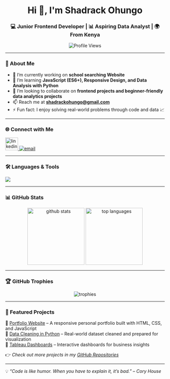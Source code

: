 <h1 align="center">Hi 👋, I'm Shadrack Ohungo</h1>
<h3 align="center">💻 Junior Frontend Developer | 📊 Aspiring Data Analyst | 🌍 From Kenya</h3>

<p align="center">
  <img src="https://komarev.com/ghpvc/?username=lux254&label=Profile%20Views&color=0e75b6&style=flat" alt="Profile Views" />
</p>

---

### 🚀 About Me  
- 🔭 I’m currently working on **school searching Website**  
- 🌱 I’m learning **JavaScript (ES6+), Responsive Design, and Data Analysis with Python**  
- 👯 I’m looking to collaborate on **frontend projects and beginner-friendly data analytics projects**  
- 📫 Reach me at **shadrackohungo@gmail.com**  
- ⚡ Fun fact: I enjoy solving real-world problems through code and data 📈  

---

### 🌐 Connect with Me  
<p align="left">
<a href="https://linkedin.com/in/shadrack-omondi-30071a1a4" target="blank">
  <img src="https://skillicons.dev/icons?i=linkedin" alt="linkedin" height="40"/>
</a>
<a href="mailto:shadrackohungo@gmail.com" target="blank">
  <img src="https://img.shields.io/badge/Email-D14836?style=for-the-badge&logo=gmail&logoColor=white" alt="email"/>
</a>
</p>

---

### 🛠️ Languages & Tools  
<p align="left">
  <img src="https://skillicons.dev/icons?i=html,css,javascript,python,mysql,git" />
</p>

---

### 📊 GitHub Stats  
<p align="center">
  <img src="https://github-readme-stats.vercel.app/api?username=lux254&show_icons=true&theme=radical" alt="github stats" height="180"/>
  <img src="https://github-readme-stats.vercel.app/api/top-langs/?username=lux254&layout=compact&theme=radical" alt="top languages" height="180"/>
</p>

---

### 🏆 GitHub Trophies  
<p align="center">
  <img src="https://github-profile-trophy.vercel.app/?username=lux254&theme=onedark&margin-w=15&margin-h=15" alt="trophies"/>
</p>

---

### 📂 Featured Projects  
🔹 [Portfolio Website](#) – A responsive personal portfolio built with HTML, CSS, and JavaScript  
🔹 [Data Cleaning in Python](#) – Real-world dataset cleaned and prepared for visualization  
🔹 [Tableau Dashboards](#) – Interactive dashboards for business insights  

👉 *Check out more projects in my [GitHub Repositories](https://github.com/lux254?tab=repositories)*  

---

💡 *“Code is like humor. When you have to explain it, it’s bad.” – Cory House*
